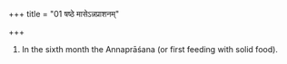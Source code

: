 +++
title = "01 षष्ठे मासेऽन्नप्राशनम्"

+++
1. In the sixth month the Annaprāśana (or first feeding with solid food).
